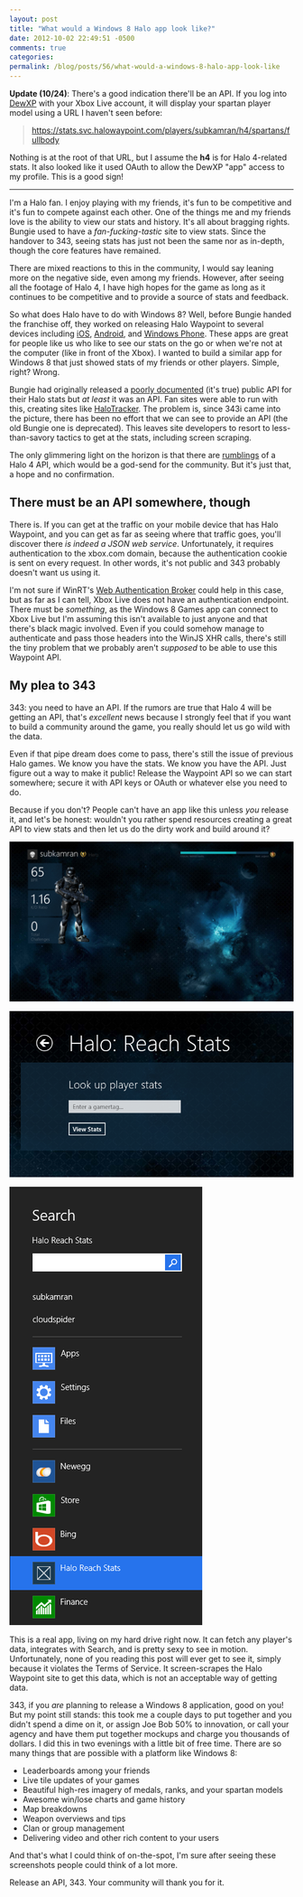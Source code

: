 ```yaml
---
layout: post
title: "What would a Windows 8 Halo app look like?"
date: 2012-10-02 22:49:51 -0500
comments: true
categories:
permalink: /blog/posts/56/what-would-a-windows-8-halo-app-look-like
---
```


**Update (10/24)**: There's a good indication there'll be an API. If you log into [DewXP](http://dewxp.com) with your Xbox Live account, it will display your spartan player model using a URL I haven't seen before:

> https://stats.svc.halowaypoint.com/players/subkamran/h4/spartans/fullbody

Nothing is at the root of that URL, but I assume the **h4** is for Halo 4-related stats. It also looked like it used OAuth to allow the DewXP "app" access to my profile. This is a good sign!

---


I'm a Halo fan. I enjoy playing with my friends, it's fun to be competitive and it's fun to compete against each other. One of the things me and my friends love is the ability to view our stats and history. It's all about bragging rights. Bungie used to have a *fan-fucking-tastic* site to view stats. Since the handover to 343, seeing stats has just not been the same nor as in-depth, though the core features have remained.

There are mixed reactions to this in the community, I would say leaning more on the negative side, even among my friends. However, after seeing all the footage of Halo 4, I have high hopes for the game as long as it continues to be competitive and to provide a source of stats and feedback.

So what does Halo have to do with Windows 8? Well, before Bungie handed the franchise off, they worked on releasing Halo Waypoint to several devices including [iOS](http://itunes.apple.com/us/app/halo-waypoint/id468457600?mt=8), [Android](https://play.google.com/store/apps/details?id=com.halo.companion&hl=en), and [Windows Phone](http://www.shacknews.com/article/71466/halo-waypoint-premium-mobile-app-add-on-features-real-time). These apps are great for people like us who like to see our stats on the go or when we're not at the computer (like in front of the Xbox). I wanted to build a similar app for Windows 8 that just showed stats of my friends or other players. Simple, right? Wrong.

Bungie had originally released a [poorly documented](http://www.bungie.net/fanclub/statsapi/Group/Resources/Article.aspx?cid=545064) (it's true) public API for their Halo stats but *at least* it was an API. Fan sites were able to run with this, creating sites like [HaloTracker](http://halotracker.com). The problem is, since 343i came into the picture, there has been no effort that we can see to provide an API (the old Bungie one is deprecated). This leaves site developers to resort to less-than-savory tactics to get at the stats, including screen scraping.

The only glimmering light on the horizon is that there are [rumblings](https://forums.halo.xbox.com/yaf_postst97564_Probably-confirmation-of-a-Halo-4-API.aspx) of a Halo 4 API, which would be a god-send for the community. But it's just that, a hope and no confirmation.

## There must be an API somewhere, though

There is. If you can get at the traffic on your mobile device that has Halo Waypoint, and you can get as far as seeing where that traffic goes, you'll discover there *is indeed a JSON web service*. Unfortunately, it requires authentication to the xbox.com domain, because the authentication cookie is sent on every request. In other words, it's not public and 343 probably doesn't want us using it.

I'm not sure if WinRT's [Web Authentication Broker](http://msdn.microsoft.com/en-us/library/windows/apps/hh750287.aspx) could help in this case, but as far as I can tell, Xbox Live does not have an authentication endpoint. There must be *something*, as the Windows 8 Games app can connect to Xbox Live but I'm assuming this isn't available to just anyone and that there's black magic involved. Even if you could somehow manage to authenticate and pass those headers into the WinJS XHR calls, there's still the tiny problem that we probably aren't *supposed* to be able to use this Waypoint API.

## My plea to 343

343: you need to have an API. If the rumors are true that Halo 4 will be getting an API, that's *excellent* news because I strongly feel that if you want to build a community around the game, you really should let us go wild with the data.

Even if that pipe dream does come to pass, there's still the issue of previous Halo games. We know you have the stats. We know you have the API. Just figure out a way to make it public! Release the Waypoint API so we can start somewhere; secure it with API keys or OAuth or whatever else you need to do.

Because if you don't? People can't have an app like this unless *you* release it, and let's be honest: wouldn't you rather spend resources creating a great API to view stats and then let us do the dirty work and build around it?

![MetroHalo](/blog/images/69.png)

![MetroHalo Lookup](/blog/images/70.png)

![MetroHalo Search](/blog/images/71.png)

This is a real app, living on my hard drive right now. It can fetch any player's data, integrates with Search, and is pretty sexy to see in motion. Unfortunately, none of you reading this post will ever get to see it, simply because it violates the Terms of Service. It screen-scrapes the Halo Waypoint site to get this data, which is not an acceptable way of getting data.

343, if you *are* planning to release a Windows 8 application, good on you! But my point still stands: this took me a couple days to put together and you didn't spend a dime on it, or assign Joe Bob 50% to innovation, or call your agency and have them put together mockups and charge you thousands of dollars. I did this in two evenings with a little bit of free time. There are so many things that are possible with a platform like Windows 8:

* Leaderboards among your friends
* Live tile updates of your games
* Beautiful high-res imagery of medals, ranks, and your spartan models
* Awesome win/lose charts and game history
* Map breakdowns
* Weapon overviews and tips
* Clan or group management
* Delivering video and other rich content to your users

And that's what I could think of on-the-spot, I'm sure after seeing these screenshots people could think of a lot more.

Release an API, 343. Your community will thank you for it.